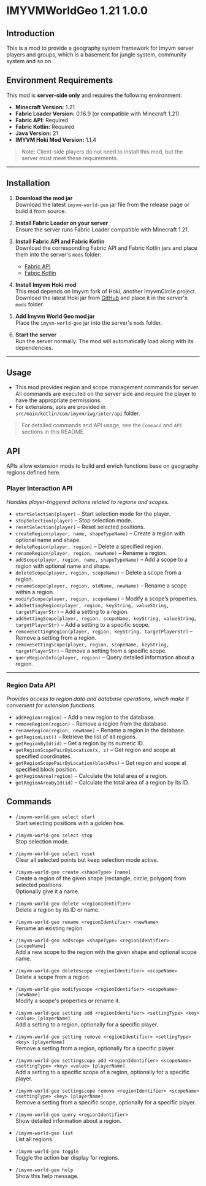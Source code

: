 # IMYVMWorldGeo 1.21 1.0.0

## Introduction

This is a mod to provide a geography system framework for Imyvm server players and groups, which is a basement for jungle system, community system and so on.

## Environment Requirements

This mod is **server-side only** and requires the following environment:

- **Minecraft Version:** 1.21  
- **Fabric Loader Version:** 0.16.9 (or compatible with Minecraft 1.21)  
- **Fabric API:** Required  
- **Fabric Kotlin:** Required  
- **Java Version:** 21  
- **IMYVM Hoki Mod Version:** 1.1.4

> Note: Client-side players do not need to install this mod, but the server must meet these requirements.

---

## Installation

1. **Download the mod jar**  
   Download the latest `imyvm-world-geo` jar file from the release page or build it from source.

2. **Install Fabric Loader on your server**  
   Ensure the server runs Fabric Loader compatible with Minecraft 1.21.

3. **Install Fabric API and Fabric Kotlin**  
   Download the corresponding Fabric API and Fabric Kotlin jars and place them into the server's `mods` folder:
   - [Fabric API](https://www.curseforge.com/minecraft/mc-mods/fabric-api)  
   - [Fabric Kotlin](https://www.curseforge.com/minecraft/mc-mods/fabric-language-kotlin)

4. **Install Imyvm Hoki mod**  
   This mod depends on Imyvm fork of  Hoki, another ImyvmCircle project. Download the latest Hoki jar from [GitHub](https://github.com/ImyvmCircle/Hoki) and place it in the server's `mods` folder.

5. **Add Imyvm World Geo mod jar**  
   Place the `imyvm-world-geo` jar into the server's `mods` folder. 

6. **Start the server**  
   Run the server normally. The mod will automatically load along with its dependencies.

---

## Usage

- This mod provides region and scope management commands for server. All commands are executed on the server side and require the player to have the appropriate permissions.  
- For extensions, apis are provided in `src/main/kotlin/com/imyvm/iwg/inter/api` folder.

> For detailed commands and API usage, see the `Command` and `API` sections in this README.

## API

APIs allow extension mods to build and enrich functions base on geography regions defined here.

### Player Interaction API
_Handles player-triggered actions related to regions and scopes._

- `startSelection(player)` – Start selection mode for the player.  
- `stopSelection(player)` – Stop selection mode.  
- `resetSelection(player)` – Reset selected positions.  
- `createRegion(player, name, shapeTypeName)` – Create a region with optional name and shape.  
- `deleteRegion(player, region)` – Delete a specified region.  
- `renameRegion(player, region, newName)` – Rename a region.  
- `addScope(player, region, name, shapeTypeName)` – Add a scope to a region with optional name and shape.  
- `deleteScope(player, region, scopeName)` – Delete a scope from a region.  
- `renameScope(player, region, oldName, newName)` – Rename a scope within a region.  
- `modifyScope(player, region, scopeName)` – Modify a scope’s properties.  
- `addSettingRegion(player, region, keyString, valueString, targetPlayerStr)` – Add a setting to a region.  
- `addSettingScope(player, region, scopeName, keyString, valueString, targetPlayerStr)` – Add a setting to a specific scope.  
- `removeSettingRegion(player, region, keyString, targetPlayerStr)` – Remove a setting from a region.  
- `removeSettingScope(player, region, scopeName, keyString, targetPlayerStr)` – Remove a setting from a specific scope.  
- `queryRegionInfo(player, region)` – Query detailed information about a region.  

---

### Region Data API
_Provides access to region data and database operations, which make it convenient for extension functions._

- `addRegion(region)` – Add a new region to the database.  
- `removeRegion(region)` – Remove a region from the database.  
- `renameRegion(region, newName)` – Rename a region in the database.  
- `getRegionList()` – Retrieve the list of all regions.  
- `getRegionById(id)` – Get a region by its numeric ID.  
- `getRegionScopePairByLocation(x, z)` – Get region and scope at specified coordinates.  
- `getRegionScopePairByLocation(blockPos)` – Get region and scope at specified block position.  
- `getRegionArea(region)` – Calculate the total area of a region.  
- `getRegionAreaById(id)` – Calculate the total area of a region by its ID.  

## Commands

- `/imyvm-world-geo select start`  
  Start selecting positions with a golden hoe.

- `/imyvm-world-geo select stop`  
  Stop selection mode.

- `/imyvm-world-geo select reset`  
  Clear all selected points but keep selection mode active.

- `/imyvm-world-geo create <shapeType> [name]`  
  Create a region of the given shape (rectangle, circle, polygon) from selected positions.  
  Optionally give it a name.

- `/imyvm-world-geo delete <regionIdentifier>`  
  Delete a region by its ID or name.

- `/imyvm-world-geo rename <regionIdentifier> <newName>`  
  Rename an existing region.

- `/imyvm-world-geo addscope <shapeType> <regionIdentifier> [scopeName]`  
  Add a new scope to the region with the given shape and optional scope name.

- `/imyvm-world-geo deletescope <regionIdentifier> <scopeName>`  
  Delete a scope from a region.

- `/imyvm-world-geo modifyscope <regionIdentifier> <scopeName> [newName]`  
  Modify a scope's properties or rename it.

- `/imyvm-world-geo setting add <regionIdentifier> <settingType> <key> <value> [playerName]`  
  Add a setting to a region, optionally for a specific player.

- `/imyvm-world-geo setting remove <regionIdentifier> <settingType> <key> [playerName]`  
  Remove a setting from a region, optionally for a specific player.

- `/imyvm-world-geo settingscope add <regionIdentifier> <scopeName> <settingType> <key> <value> [playerName]`  
  Add a setting to a specific scope of a region, optionally for a specific player.

- `/imyvm-world-geo settingscope remove <regionIdentifier> <scopeName> <settingType> <key> [playerName]`  
  Remove a setting from a specific scope, optionally for a specific player.

- `/imyvm-world-geo query <regionIdentifier>`  
  Show detailed information about a region.

- `/imyvm-world-geo list`  
  List all regions.

- `/imyvm-world-geo toggle`  
  Toggle the action bar display for regions.

- `/imyvm-world-geo help`  
  Show this help message.
